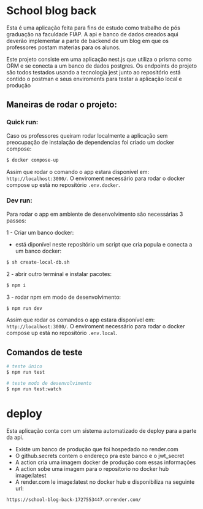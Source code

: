 # School blog back

Esta é uma aplicação feita para fins de estudo como trabalho de pós graduação na faculdade FIAP.
A api e banco de dados creados aqui deverão implementar a parte de backend de um blog em que os professores postam materias para os alunos.

Este projeto consiste em uma aplicação nest.js que utiliza o prisma como ORM e se conecta a um banco de dados postgres.
Os endpoints do projeto são todos testados usando a tecnologia jest
junto ao repositório está contido o postman e seus enviroments para testar a aplicação local e produção

## Maneiras de rodar o projeto:

### Quick run:

Caso os professores queiram rodar localmente a aplicação sem preocupação de instalação de dependencias foi criado um docker compose:

```bash
$ docker compose-up
```

Assim que rodar o comando o app estara disponível em: `http://localhost:3000/`.
O enviroment necessário para rodar o docker compose up está no repositório `.env.docker`.

### Dev run:

Para rodar o app em ambiente de desenvolvimento são necessárias 3 passos:

1 - Criar um banco docker:

- está diponível neste repositório um script que cria popula e conecta a um banco docker:

```bash
$ sh create-local-db.sh
```

2 - abrir outro terminal e instalar pacotes:

```bash
$ npm i
```

3 - rodar npm em modo de desenvolvimento:

```bash
$ npm run dev
```

Assim que rodar os comandos o app estara disponível em: `http://localhost:3000/`.
O enviroment necessário para rodar o docker compose up está no repositório `.env.local`.

## Comandos de teste

```bash
# teste único
$ npm run test

# teste modo de desenvolvimento
$ npm run test:watch
```

# deploy

Esta aplicação conta com um sistema automatizado de deploy para a parte da api.

- Existe um banco de produção que foi hospedado no render.com
- O github.secrets contem o endereço pra este banco e o jwt_secret
- A action cria uma imagem docker de produção com essas informações
- A action sobe uma imagem para o repositorio no docker hub image:latest
- A render.com le image:latest no docker hub e disponibiliza na seguinte url:

```bash
https://school-blog-back-1727553447.onrender.com/
```
